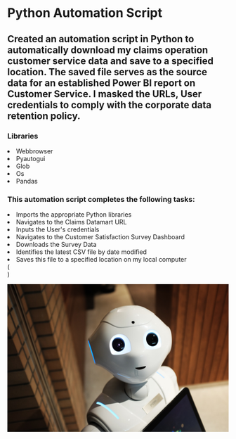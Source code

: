 # Python Automation Script

## Created an automation script in Python to automatically download my claims operation customer service data and save to a specified location. The saved file serves as the source data for an established Power BI report on Customer Service. I masked the URLs, User credentials to comply with the corporate data retention policy.   

### Libraries 
<li>Webbrowser</li>
<li>Pyautogui</li>
<li>Glob</li>
<li>Os</li>
<li>Pandas</li>
  
### This automation script completes the following tasks:
<li>Imports the appropriate Python libraries</li>
<li>Navigates to the Claims Datamart URL</li>
<li>Inputs the User's credentials</li>
<li>Navigates to the Customer Satisfaction Survey Dashboard</li>
<li>Downloads the Survey Data</li>
<li>Identifies the latest CSV file by date modified</li>
<li>Saves this file to a specified location on my local computer</li>(<br>)

![Bot](https://github.com/MatthewLSnell/Python-Automation-Script/blob/main/Bot.png)

